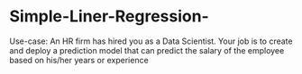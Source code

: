 # Simple-Liner-Regression-
Use-case: An HR firm has hired you as a Data Scientist. Your job is to create and deploy a prediction model that can predict the salary of the employee based on his/her years or experience
